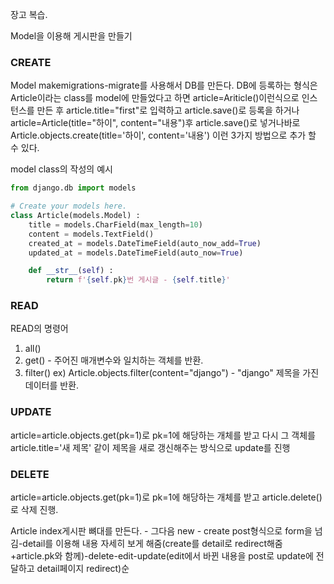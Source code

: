 장고 복습.

Model을 이용해 게시판을 만들기

### CREATE

Model makemigrations-migrate를 사용해서 DB를 만든다. DB에 등록하는 형식은 Article이라는 class를 model에 만들었다고 하면 article=Ariticle()이런식으로 인스턴스를 만든 후 article.title="first"로 입력하고 article.save()로 등록을 하거나article=Article(title="하이", content="내용")후 article.save()로 넣거나바로 Article.objects.create(title='하이', content='내용') 이런 3가지 방법으로 추가 할 수 있다.

model class의 작성의 예시

```python
from django.db import models

# Create your models here.
class Article(models.Model) :
    title = models.CharField(max_length=10)
    content = models.TextField()
    created_at = models.DateTimeField(auto_now_add=True)
    updated_at = models.DateTimeField(auto_now=True)

    def __str__(self) :
        return f'{self.pk}번 게시글 - {self.title}'
```

### READ

READ의 명령어

1. all()
2. get() - 주어진 매개변수와 일치하는 객체를 반환.
3. filter() ex) Article.objects.filter(content="django") - "django" 제목을 가진 데이터를 반환.



### UPDATE

article=article.objects.get(pk=1)로 pk=1에 해당하는 개체를 받고 다시 그 객체를 article.title='새 제목' 같이 제목을 새로 갱신해주는 방식으로 update를 진행

### DELETE

article=article.objects.get(pk=1)로 pk=1에 해당하는 개체를 받고 article.delete()로 삭제 진행.



Article index게시판 뼈대를 만든다. - 그다음 new - create post형식으로 form을 넘김-detail를 이용해 내용 자세히 보게 해줌(create를 detail로 redirect해줌+article.pk와 함께)-delete-edit-update(edit에서 바뀐 내용을 post로 update에 전달하고 detail페이지 redirect)순